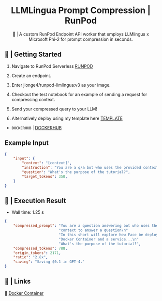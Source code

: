 <div align="center">

<h1>LLMLingua Prompt Compression | RunPod</h1>

🚀 | A custom RunPod Endpoint API worker that employs LLMlingua x Microsoft Phi-2 for prompt compression in seconds.
</div>

## 📖 | Getting Started

1. Navigate to RunPod Serverless [RUNPOD](https://www.runpod.io/console/serverless)
2. Create an endpoint.
3. Enter jlonge4/runpod-llmlingua:v3 as your image.
4. Checkout the test notebook for an example of sending a request for compressing context.
5. Send your compressed query to your LLM!

6. Alternatively deploy using my template here [TEMPLATE](https://www.runpod.io/console/user/templates)

- `DOCKERHUB` | [DOCKERHUB](https://hub.docker.com/repositories/jlonge4)


## Example Input

```json
{
    "input": {
        "context": "[context]",
        "instruction": "You are a q/a bot who uses the provided context to answer a question",
        "question": "What's the purpose of the tutorial?",
        "target_tokens": 350,
    }
}
```

## 🚀 | Execution Result

- Wall time: 1.25 s
```json
{
    "compressed_prompt": "You are a question answering bot who uses the provided\n"
                         "context to answer a question\n"
                         "In this short will explore how Face be deployed in a\n"
                         "Docker Container and a service...\n"
                         "What's the purpose of the tutorial?",
    "compressed_tokens": 788,
    "origin_tokens": 2171,
    "ratio": "2.8x",
    "saving": "Saving $0.1 in GPT-4."
}
```

## 🔗 | Links

🐳 [Docker Container](https://hub.docker.com/layers/jlonge4/runpod-llmlingua/v3/images/sha256-ead98c5fbf86c858fb75d50b27ba3d4ed91d904dee5c675c9e48dc2550f0f6c2?context=repo)
